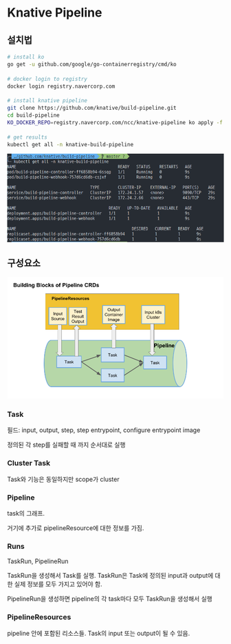 # Knative Pipeline

## 설치법

```bash
# install ko
go get -u github.com/google/go-containerregistry/cmd/ko

# docker login to registry
docker login registry.navercorp.com

# install knative pipeline
git clone https://github.com/knative/build-pipeline.git
cd build-pipeline
KO_DOCKER_REPO=registry.navercorp.com/ncc/knative-pipeline ko apply -f config/

# get results
kubectl get all -n knative-build-pipeline
```

![](../.gitbook/assets/image.png)

## 구성요소

![](../.gitbook/assets/image%20%281%29.png)

### Task

필드: input, output, step, step entrypoint, configure entrypoint image

정의된 각 step를 실패할 때 까지 순서대로 실행

### Cluster Task

Task와 기능은 동일하지만 scope가 cluster

### Pipeline

task의 그래프.

거기에 추가로 pipelineResource에 대한 정보를 가짐.

### Runs

TaskRun, PipelineRun

TaskRun을 생성해서 Task를 실행. TaskRun은 Task에 정의된 input과 output에 대한 실제 정보를 모두 가지고 있어야 함. 

PipelineRun을 생성하면 pipeline의 각 task마다 모두 TaskRun을 생성해서 실행

### PipelineResources

pipeline 안에 포함된 리소스들. Task의 input 또는 output이 될 수 있음.



